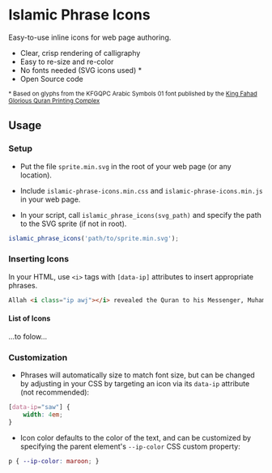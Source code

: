 # Islamic Phrase Icons

Easy-to-use inline icons for web page authoring.

- Clear, crisp rendering of calligraphy
- Easy to re-size and re-color
- No fonts needed (SVG icons used) *
- Open Source code

<small>* Based on glyphs from the KFGQPC Arabic Symbols 01 font published by the [King Fahad Glorious Quran Printing Complex](http://qurancomplex.org/?Lan=en)</small>

## Usage


### Setup

- Put the file ```sprite.min.svg``` in the root of your web page (or any location).

- Include ```islamic-phrase-icons.min.css``` and ```islamic-phrase-icons.min.js``` in your web page.

- In your script, call ```islamic_phrase_icons(svg_path)``` and specify the path to the SVG sprite (if not in root).

```javascript
islamic_phrase_icons('path/to/sprite.min.svg');
```

### Inserting Icons

In your HTML, use ```<i>``` tags with ```[data-ip]``` attributes to insert appropriate phrases. 

```html
Allah <i class="ip awj"></i> revealed the Quran to his Messenger, Muhammad <i class="ip saw"></i>.
```

#### List of Icons 

...to folow...

### Customization

- Phrases will automatically size to match font size, but can be changed by adjusting in your CSS by targeting an icon via its ```data-ip``` attribute (not recommended):
```css
[data-ip="saw"] {
	width: 4em;
}
```

- Icon color defaults to the color of the text, and can be customized by specifying the parent element's ```--ip-color``` CSS custom property:

```css
p { --ip-color: maroon; }
```